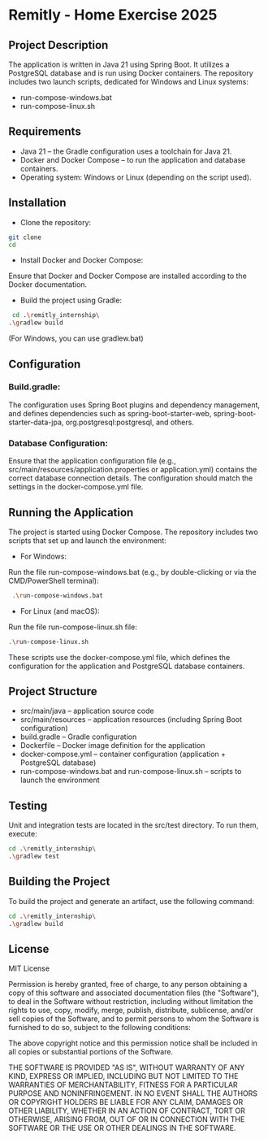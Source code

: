 # Remitly - Home Exercise 2025
## Project Description
The application is written in Java 21 using Spring Boot. It utilizes a PostgreSQL database and is run using Docker containers. The repository includes two launch scripts, dedicated for Windows and Linux systems:

 - run-compose-windows.bat
 - run-compose-linux.sh
  
## Requirements
 - Java 21 – the Gradle configuration uses a toolchain for Java 21.
 - Docker and Docker Compose – to run the application and database containers.
 - Operating system: Windows or Linux (depending on the script used).

## Installation
 - Clone the repository:

```bash
git clone
cd
```
 - Install Docker and Docker Compose:

Ensure that Docker and Docker Compose are installed according to the Docker documentation.

 - Build the project using Gradle:

```bash
 cd .\remitly_internship\
.\gradlew build
```
(For Windows, you can use gradlew.bat)

## Configuration
### Build.gradle:
The configuration uses Spring Boot plugins and dependency management, and defines dependencies such as spring-boot-starter-web, spring-boot-starter-data-jpa, org.postgresql:postgresql, and others.

### Database Configuration:
Ensure that the application configuration file (e.g., src/main/resources/application.properties or application.yml) contains the correct database connection details. The configuration should match the settings in the docker-compose.yml file.

## Running the Application
The project is started using Docker Compose. The repository includes two scripts that set up and launch the environment:

 - For Windows:

Run the file run-compose-windows.bat (e.g., by double-clicking or via the CMD/PowerShell terminal):

```bash
 .\run-compose-windows.bat
```

 - For Linux (and macOS):

Run the file run-compose-linux.sh file:

```bash
.\run-compose-linux.sh
```

These scripts use the docker-compose.yml file, which defines the configuration for the application and PostgreSQL database containers.

## Project Structure
 - src/main/java – application source code
 - src/main/resources – application resources (including Spring Boot configuration)
 - build.gradle – Gradle configuration
 - Dockerfile – Docker image definition for the application
 - docker-compose.yml – container configuration (application + PostgreSQL database)
 - run-compose-windows.bat and run-compose-linux.sh – scripts to launch the environment

## Testing
Unit and integration tests are located in the src/test directory. To run them, execute:

```bash
cd .\remitly_internship\
.\gradlew test
```

## Building the Project
To build the project and generate an artifact, use the following command:

```bash
cd .\remitly_internship\
.\gradlew build
```


## License
MIT License

Permission is hereby granted, free of charge, to any person obtaining a copy
of this software and associated documentation files (the "Software"), to deal
in the Software without restriction, including without limitation the rights
to use, copy, modify, merge, publish, distribute, sublicense, and/or sell
copies of the Software, and to permit persons to whom the Software is
furnished to do so, subject to the following conditions:

The above copyright notice and this permission notice shall be included in all
copies or substantial portions of the Software.

THE SOFTWARE IS PROVIDED "AS IS", WITHOUT WARRANTY OF ANY KIND, EXPRESS OR
IMPLIED, INCLUDING BUT NOT LIMITED TO THE WARRANTIES OF MERCHANTABILITY,
FITNESS FOR A PARTICULAR PURPOSE AND NONINFRINGEMENT. IN NO EVENT SHALL THE
AUTHORS OR COPYRIGHT HOLDERS BE LIABLE FOR ANY CLAIM, DAMAGES OR OTHER
LIABILITY, WHETHER IN AN ACTION OF CONTRACT, TORT OR OTHERWISE, ARISING FROM,
OUT OF OR IN CONNECTION WITH THE SOFTWARE OR THE USE OR OTHER DEALINGS IN THE
SOFTWARE.

